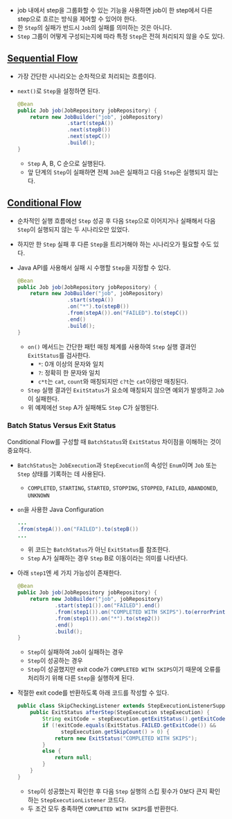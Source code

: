 - job 내에서 step을 그룹화할 수 있는 기능을 사용하면 job이 한 step에서 다른 step으로 흐르는 방식을 제어할 수 있어야 한다.
- 한 `Step`의 실패가 반드시 `Job`의 실패를 의미하는 것은 아니다.
- `Step` 그룹이 어떻게 구성되는지에 따라 특정 `Step`은 전혀 처리되지 않을 수도 있다.

## [Sequential Flow](https://docs.spring.io/spring-batch/docs/current/reference/html/step.html#SequentialFlow)

- 가장 간단한 시나리오는 순차적으로 처리되는 흐름이다.
- `next()`로 `Step`을 설정하면 된다.

    ```java
    @Bean
    public Job job(JobRepository jobRepository) {
    	return new JobBuilder("job", jobRepository)
    				.start(stepA())
    				.next(stepB())
    				.next(stepC())
    				.build();
    }
    ```

    - `Step` A, B, C 순으로 실행된다.
    - 앞 단계의 `Step`이 실패하면 전체 `Job`은 실패하고 다음 `Step`은 실행되지 않는다.

## [Conditional Flow](https://docs.spring.io/spring-batch/docs/current/reference/html/step.html#conditionalFlow)

- 순차적인 실행 흐름에선 `Step` 성공 후 다음 `Step`으로 이어지거나 실패해서 다음 `Step`이 실행되지 않는 두 시나리오만 있었다.
- 하지만 한 `Step` 실패 후 다른 `Step`을 트리거해야 하는 시나리오가 필요할 수도 있다.
- Java API를 사용해서 실패 시 수행할 `Step`을 지정할 수 있다.

    ```java
    @Bean
    public Job job(JobRepository jobRepository) {
    	return new JobBuilder("job", jobRepository)
    				.start(stepA())
    				.on("*").to(stepB())
    				.from(stepA()).on("FAILED").to(stepC())
    				.end()
    				.build();
    }
    ```

    - `on()` 메서드는 간단한 패턴 매칭 체계를 사용하여 `Step` 실행 결과인 `ExitStatus`를 검사한다.
        - `*`: 0개 이상의 문자와 일치
        - `?`: 정확히 한 문자와 일치
        - `c*t`는 `cat`, `count`와 매칭되지만 `c?t`는 `cat`이랑만 매칭된다.
    - `Step` 실행 결과인 `ExitStatus`가 요소에 매칭되지 않으면 예외가 발생하고 `Job`이 실패한다.
    - 위 예제에선 `Step` A가 실패해도 `Step` C가 실행된다.

### Batch Status Versus Exit Status

Conditional Flow를 구성할 때 `BatchStatus`와 `ExitStatus` 차이점을 이해하는 것이 중요하다.

- `BatchStatus`는 `JobExecution`과 `StepExecution`의 속성인 `Enum`이며 `Job` 또는 `Step` 상태를 기록하는 데 사용된다.
    - `COMPLETED`, `STARTING`, `STARTED`,  `STOPPING`, `STOPPED`, `FAILED`, `ABANDONED`, `UNKNOWN`
- `on`을 사용한 Java Configuration

    ```java
    ...
    .from(stepA()).on("FAILED").to(stepB())
    ...
    ```

    - 위 코드는 `BatchStatus`가 아닌 `ExitStatus`를 참조한다.
    - `Step` A가 실패하는 경우 `Step` B로 이동이라는 의미를 나타낸다.
- 아래 `step1`엔 세 가지 가능성이 존재한다.

    ```java
    @Bean
    public Job job(JobRepository jobRepository) {
    	return new JobBuilder("job", jobRepository)
    			.start(step1()).on("FAILED").end()
    			.from(step1()).on("COMPLETED WITH SKIPS").to(errorPrint1())
    			.from(step1()).on("*").to(step2())
    			.end()
    			.build();
    }
    ```

    - `Step`이 실패하여 `Job`이 실패하는 경우
    - `Step`이 성공하는 경우
    - `Step`이 성공했지만 exit code가 `COMPLETED WITH SKIPS`이기 때문에 오류를 처리하기 위해 다른 `Step`을 실행하게 된다.
- 적절한 exit code를 반환하도록 아래 코드를 작성할 수 있다.

    ```java
    public class SkipCheckingListener extends StepExecutionListenerSupport {
        public ExitStatus afterStep(StepExecution stepExecution) {
            String exitCode = stepExecution.getExitStatus().getExitCode();
            if (!exitCode.equals(ExitStatus.FAILED.getExitCode()) &&
                  stepExecution.getSkipCount() > 0) {
                return new ExitStatus("COMPLETED WITH SKIPS");
            }
            else {
                return null;
            }
        }
    }
    ```

    - `Step`이 성공했는지 확인한 후 다음 `Step` 실행의 스킵 횟수가 0보다 큰지 확인하는 `StepExecutionListener` 코드다.
    - 두 조건 모두 충족하면 `COMPLETED WITH SKIPS`를 반환한다.
